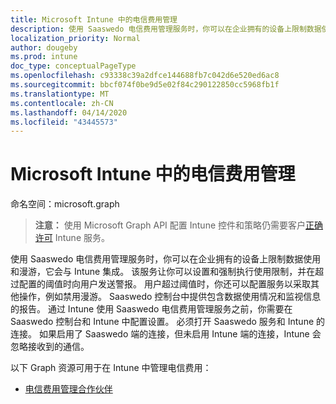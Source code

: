 ```yaml
---
title: Microsoft Intune 中的电信费用管理
description: 使用 Saaswedo 电信费用管理服务时，你可以在企业拥有的设备上限制数据使用和漫游，它会与 Intune 集成。 该服务让你可以设置和强制执行使用限制，并在超过配置的阈值时向用户发送警报。 用户超过阈值时，你还可以配置服务以采取其他操作，例如禁用漫游。 Saaswedo 控制台中提供包含数据使用情况和监视信息的报告。 通过 Intune 使用 Saaswedo 电信费用管理服务之前，你需要在 Saaswedo 控制台和 Intune 中配置设置。 必须打开 Saaswedo 服务和 Intune 的连接。 如果启用了 Saaswedo 端的连接，但未启用 Intune 端的连接，Intune 会忽略接收到的通信。
localization_priority: Normal
author: dougeby
ms.prod: intune
doc_type: conceptualPageType
ms.openlocfilehash: c93338c39a2dfce144688fb7c042d6e520ed6ac8
ms.sourcegitcommit: bbcf074f0be9d5e02f84c290122850cc5968fb1f
ms.translationtype: MT
ms.contentlocale: zh-CN
ms.lasthandoff: 04/14/2020
ms.locfileid: "43445573"
---
```

# <a name="telecom-expense-management-in-microsoft-intune"></a>Microsoft Intune 中的电信费用管理

命名空间：microsoft.graph

> **注意：** 使用 Microsoft Graph API 配置 Intune 控件和策略仍需要客户[正确许可](https://www.microsoft.com/en-us/cloud-platform/microsoft-intune-pricing) Intune 服务。

使用 Saaswedo 电信费用管理服务时，你可以在企业拥有的设备上限制数据使用和漫游，它会与 Intune 集成。 该服务让你可以设置和强制执行使用限制，并在超过配置的阈值时向用户发送警报。 用户超过阈值时，你还可以配置服务以采取其他操作，例如禁用漫游。 Saaswedo 控制台中提供包含数据使用情况和监视信息的报告。 通过 Intune 使用 Saaswedo 电信费用管理服务之前，你需要在 Saaswedo 控制台和 Intune 中配置设置。 必须打开 Saaswedo 服务和 Intune 的连接。 如果启用了 Saaswedo 端的连接，但未启用 Intune 端的连接，Intune 会忽略接收到的通信。

以下 Graph 资源可用于在 Intune 中管理电信费用：  

- [电信费用管理合作伙伴](intune-tem-telecomexpensemanagementpartner.md)




